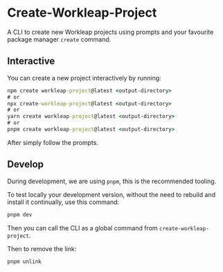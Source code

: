 # Create-Workleap-Project

A CLI to create new Workleap projects using prompts and your favourite package manager `create` command.

## Interactive

You can create a new project interactively by running:

```cmd
npm create workleap-project@latest <output-directory>
# or
npx create-workleap-project@latest <output-directory>
# or
yarn create workleap-project@latest <output-directory>
# or
pnpm create workleap-project@latest <output-directory>
```

After simply follow the prompts.

## Develop

During development, we are using `pnpm`, this is the recommended tooling.

To test locally your development version, without the need to rebuild and install it continually, use this command:

```cmd
pnpm dev
```

Then you can call the CLI as a global command from `create-workleap-project`.

Then to remove the link:

```
pnpm unlink
```
